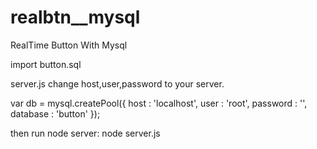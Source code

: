 # realbtn__mysql
RealTime Button With Mysql

import button.sql 

server.js
change host,user,password to your server.

var db  = mysql.createPool({
  host     : 'localhost',
  user     : 'root',
  password : '',
  database : 'button'
});


then
run node server: node server.js
